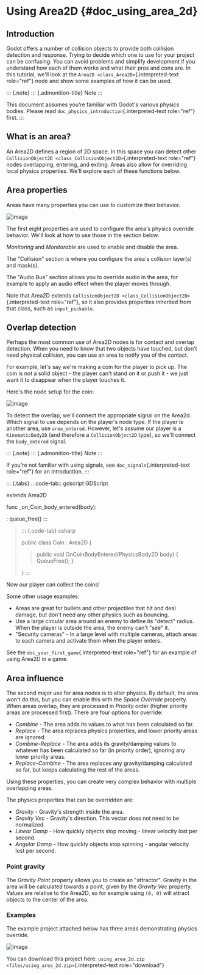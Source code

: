 Using Area2D {#doc_using_area_2d}
============

Introduction
------------

Godot offers a number of collision objects to provide both collision
detection and response. Trying to decide which one to use for your
project can be confusing. You can avoid problems and simplify
development if you understand how each of them works and what their pros
and cons are. In this tutorial, we\'ll look at the
`Area2D <class_Area2D>`{.interpreted-text role="ref"} node and show some
examples of how it can be used.

::: {.note}
::: {.admonition-title}
Note
:::

This document assumes you\'re familiar with Godot\'s various physics
bodies. Please read `doc_physics_introduction`{.interpreted-text
role="ref"} first.
:::

What is an area?
----------------

An Area2D defines a region of 2D space. In this space you can detect
other `CollisionObject2D <class_CollisionObject2D>`{.interpreted-text
role="ref"} nodes overlapping, entering, and exiting. Areas also allow
for overriding local physics properties. We\'ll explore each of these
functions below.

Area properties
---------------

Areas have many properties you can use to customize their behavior.

![image](img/area2d_properties.png)

The first eight properties are used to configure the area\'s physics
override behavior. We\'ll look at how to use those in the section below.

*Monitoring* and *Monitorable* are used to enable and disable the area.

The \"Collision\" section is where you configure the area\'s collision
layer(s) and mask(s).

The \"Audio Bus\" section allows you to override audio in the area, for
example to apply an audio effect when the player moves through.

Note that Area2D extends
`CollisionObject2D <class_CollisionObject2D>`{.interpreted-text
role="ref"}, so it also provides properties inherited from that class,
such as `input_pickable`.

Overlap detection
-----------------

Perhaps the most common use of Area2D nodes is for contact and overlap
detection. When you need to know that two objects have touched, but
don\'t need physical collision, you can use an area to notify you of the
contact.

For example, let\'s say we\'re making a coin for the player to pick up.
The coin is not a solid object - the player can\'t stand on it or push
it - we just want it to disappear when the player touches it.

Here\'s the node setup for the coin:

![image](img/area2d_coin_nodes.png)

To detect the overlap, we\'ll connect the appropriate signal on the
Area2d. Which signal to use depends on the player\'s node type. If the
player is another area, use `area_entered`. However, let\'s assume our
player is a `KinematicBody2D` (and therefore a `CollisionObject2D`
type), so we\'ll connect the `body_entered` signal.

::: {.note}
::: {.admonition-title}
Note
:::

If you\'re not familiar with using signals, see
`doc_signals`{.interpreted-text role="ref"} for an introduction.
:::

::: {.tabs}
.. code-tab:: gdscript GDScript

extends Area2D

func \_on\_Coin\_body\_entered(body):

:   queue\_free()
:::

> ::: {.code-tab}
> csharp
>
> public class Coin : Area2D {
>
> > public void OnCoinBodyEntered(PhysicsBody2D body) { QueueFree(); }
>
> }
> :::

Now our player can collect the coins!

Some other usage examples:

-   Areas are great for bullets and other projectiles that hit and deal
    damage, but don\'t need any other physics such as bouncing.
-   Use a large circular area around an enemy to define its \"detect\"
    radius. When the player is outside the area, the enemy can\'t
    \"see\" it.
-   \"Security cameras\" - In a large level with multiple cameras,
    attach areas to each camera and activate them when the player
    enters.

See the `doc_your_first_game`{.interpreted-text role="ref"} for an
example of using Area2D in a game.

Area influence
--------------

The second major use for area nodes is to alter physics. By default, the
area won\'t do this, but you can enable this with the *Space Override*
property. When areas overlap, they are processed in *Priority* order
(higher priority areas are processed first). There are four options for
override:

-   *Combine* - The area adds its values to what has been calculated so
    far.
-   *Replace* - The area replaces physics properties, and lower priority
    areas are ignored.
-   *Combine-Replace* - The area adds its gravity/damping values to
    whatever has been calculated so far (in priority order), ignoring
    any lower priority areas.
-   *Replace-Combine* - The area replaces any gravity/damping calculated
    so far, but keeps calculating the rest of the areas.

Using these properties, you can create very complex behavior with
multiple overlapping areas.

The physics properties that can be overridden are:

-   *Gravity* - Gravity\'s strength inside the area.
-   *Gravity Vec* - Gravity\'s direction. This vector does not need to
    be normalized.
-   *Linear Damp* - How quickly objects stop moving - linear velocity
    lost per second.
-   *Angular Damp* - How quickly objects stop spinning - angular
    velocity lost per second.

### Point gravity

The *Gravity Point* property allows you to create an \"attractor\".
Gravity in the area will be calculated towards a point, given by the
*Gravity Vec* property. Values are relative to the Area2D, so for
example using `(0, 0)` will attract objects to the center of the area.

### Examples

The example project attached below has three areas demonstrating physics
override.

![image](img/area2d_override.gif)

You can download this project here:
`using_area_2d.zip <files/using_area_2d.zip>`{.interpreted-text
role="download"}

